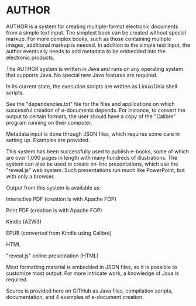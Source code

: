 # AUTHOR
AUTHOR is a system for creating multiple-format electronic documents from a simple text input. The simplest book can be created without special markup. For more complex books, such as those containing multiple images, additional markup is needed. In addition to the simple text input, the author eventually needs to add metadata to be embedded into the electronic products.

The AUTHOR system is written in Java and runs on any operating system that supports Java. No special new
Java features are required.

In its current state, the execution scripts are written as Linux/Unix shell scripts.

See the "dependencies.txt" file for the files and applications on which successful
creation of e-documents depends. For instance, to convert the output to certain formats, 
the user should have a copy of the "Calibre" program running on their computer.

Metadata input is done through JSON files, which requires some care in setting up. Examples
are provided.

This system has been successfully used to publish e-books, some of which are over 1,000 pages
in length with many hundreds of illustrations. The system can also be used to create
on-line presentations, which use the "reveal.js" web system. Such presentations run much
like PowerPoint, but with only a browser. 

Output from this system is available as:

Interactive PDF (creation is with Apache FOP)

Print PDF (creation is with Apache FOP)

Kindle (AZW3)

EPUB (converted from Kindle using Calibre)

HTML

"reveal.js" online presentation (HTML)


Most formatting material is embedded in JSON files, so it is possible to
customize most output. For more intricate work, a knowledge of Java is
required.

Source is provided here on GITHub as Java files, compilation scripts,
documentation, and 4 examples of e-document creation.
